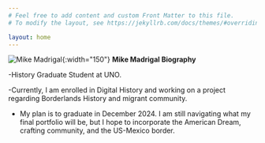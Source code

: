 ```yaml
---
# Feel free to add content and custom Front Matter to this file.
# To modify the layout, see https://jekyllrb.com/docs/themes/#overriding-theme-defaults

layout: home
---
```

![Mike Madrigal]({{site.baseurl}}/assets/Mike.jpg){:width="150"}
**Mike Madrigal Biography**

-History Graduate Student at UNO.

-Currently, I am enrolled in Digital History and working on a project regarding Borderlands History and migrant community.

- My plan is to graduate in December 2024. I am still navigating what my final portfolio will be, but I hope to incorporate the American Dream, crafting community, and the US-Mexico border.
